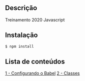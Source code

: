 ## Descrição

Treinamento 2020 Javascript 

## Instalação
``` bash
$ npm install
```

## Lista de conteúdos

[1 - Configurando o Babel](https://github.com/andresilvadev/treinamento-js/commit/caf8b55697fb014028c6fbb48537c00e33308c9b)
[2 - Classes](https://github.com/andresilvadev/treinamento-js/commit/90ee2102d0359819819229bf78a8e8479a1caa6f)